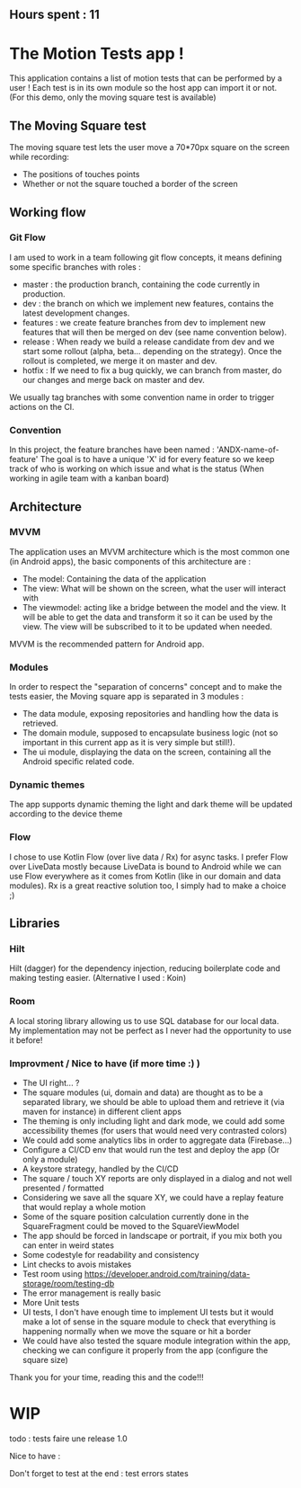 ## Hours spent : 11

# The Motion Tests app !
This application contains a list of motion tests that can be performed by a user !
Each test is in its own module so the host app can import it or not. (For this demo, only the moving square test is available)

## The Moving Square test
The moving square test lets the user move a 70*70px square on the screen while recording:
* The positions of touches points
* Whether or not the square touched a border of the screen

## Working flow
### Git Flow
I am used to work in a team following git flow concepts, it means defining some specific branches with roles :
- master : the production branch, containing the code currently in production.
- dev : the branch on which we implement new features, contains the latest development changes.
- features : we create feature branches from dev to implement new features that will then be merged on dev (see name convention below).
- release : When ready we build a release candidate from dev and we start some rollout (alpha, beta... depending on the strategy). Once the rollout is completed, we merge it on master and dev.
- hotfix : If we need to fix a bug quickly, we can branch from master, do our changes and merge back on master and dev.

We usually tag branches with some convention name in order to trigger actions on the CI.

### Convention
In this project, the feature branches have been named : 'ANDX-name-of-feature'
The goal is to have a unique 'X' id for every feature so we keep track of who is working on which issue and what is the status (When working in agile team with a kanban board)

## Architecture
### MVVM
The application uses an MVVM architecture which is the most common one (in Android apps), the basic components of this architecture are :
- The model: Containing the data of the application
- The view: What will be shown on the screen, what the user will interact with
- The viewmodel: acting like a bridge between the model and the view. It will be able to get the data and transform it so it can be used by the view. The view will be subscribed to it to be updated when needed.

MVVM is the recommended pattern for Android app.

### Modules
In order to respect the "separation of concerns" concept and to make the tests easier, the Moving square app is separated in 3 modules :
- The data module, exposing repositories and handling how the data is retrieved.
- The domain module, supposed to encapsulate business logic (not so important in this current app as it is very simple but still!).
- The ui module, displaying the data on the screen, containing all the Android specific related code.

### Dynamic themes
The app supports dynamic theming the light and dark theme will be updated according to the device theme

### Flow
I chose to use Kotlin Flow (over live data / Rx) for async tasks.
I prefer Flow over LiveData mostly because LiveData is bound to Android while we can use Flow everywhere as it comes from Kotlin (like in our domain and data modules).
Rx is a great reactive solution too, I simply had to make a choice ;)

## Libraries

### Hilt
Hilt (dagger) for the dependency injection, reducing boilerplate code and making testing easier. (Alternative I used : Koin)

### Room
A local storing library allowing us to use SQL database for our local data. My implementation may not be perfect as I never had the opportunity to use it before!

### Improvment / Nice to have (if more time :) )
- The UI right... ?
- The square modules (ui, domain and data) are thought as to be a separated library, we should be able to upload them and retrieve it (via maven for instance) in different client apps
- The theming is only including light and dark mode, we could add some accessibility themes (for users that would need very contrasted colors)
- We could add some analytics libs in order to aggregate data (Firebase...)
- Configure a CI/CD env that would run the test and deploy the app (Or only a module)
- A keystore strategy, handled by the CI/CD
- The square / touch XY reports are only displayed in a dialog and not well presented / formatted
- Considering we save all the square XY, we could have a replay feature that would replay a whole motion
- Some of the square position calculation currently done in the SquareFragment could be moved to the SquareViewModel
- The app should be forced in landscape or portrait, if you mix both you can enter in weird states
- Some codestyle for readability and consistency
- Lint checks to avois mistakes
- Test room using https://developer.android.com/training/data-storage/room/testing-db
- The error management is really basic
- More Unit tests
- UI tests, I don't have enough time to implement UI tests but it would make a lot of sense in the square module to check that everything is happening normally when we move the square or hit a border
- We could have also tested the square module integration within the app, checking we can configure it properly from the app (configure the square size)

Thank you for your time, reading this and the code!!!


# WIP

todo : 
tests
faire une release 1.0

Nice to have :


Don't forget to test at the end :
test errors states



